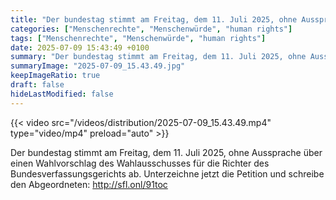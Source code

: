 ```yaml
---
title: "Der bundestag stimmt am Freitag, dem 11. Juli 2025, ohne Aussprache über einen Wahlvorschlag des Wahlausschusses für die Richter des Bundesverfassungsgerichts ab. Unterzeichne jetzt die Petition und schreibe den Abgeordneten: http://sfl.onl/91toc"
categories: ["Menschenrechte", "Menschenwürde", "human rights"]
tags: ["Menschenrechte", "Menschenwürde", "human rights"]
date: 2025-07-09 15:43:49 +0100
summary: "Der bundestag stimmt am Freitag, dem 11. Juli 2025, ohne Aussprache über einen Wahlvorschlag des Wahlausschusses für die Richter des Bundesverfassungsgerichts ab. Unterzeichne jetzt die Petition und schreibe den Abgeordneten: http://sfl.onl/91toc"
summaryImage: "2025-07-09_15.43.49.jpg"
keepImageRatio: true
draft: false
hideLastModified: false
---
```


{{< video src="/videos/distribution/2025-07-09_15.43.49.mp4" type="video/mp4" preload="auto" >}}

Der bundestag stimmt am Freitag, dem 11. Juli 2025, ohne Aussprache über einen Wahlvorschlag des Wahlausschusses für die Richter des Bundesverfassungsgerichts ab. Unterzeichne jetzt die Petition und schreibe den Abgeordneten: http://sfl.onl/91toc